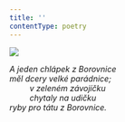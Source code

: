 ```yaml
---
title: ''
contentType: poetry
---
```


<section>

![](../Images/010.jpg)

_A jeden chlápek z Borovnice  
měl dcery velké parádnice;  
         v zeleném závojíčku  
         chytaly na udičku  
ryby pro tátu z Borovnice._

</section>

